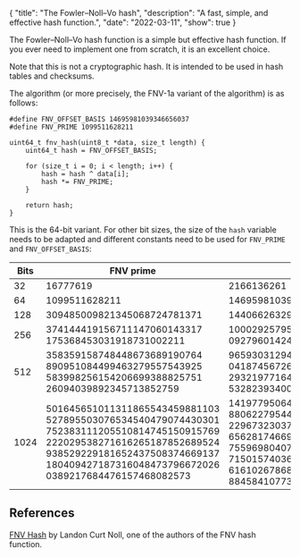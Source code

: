 {
    "title": "The Fowler–Noll–Vo hash",
    "description": "A fast, simple, and effective hash function.",
    "date": "2022-03-11",
    "show": true
}


The Fowler–Noll–Vo hash function is a simple but effective hash function. If you ever need to implement one from scratch, it is an excellent choice.

Note that this is not a cryptographic hash. It is intended to be used in hash tables and checksums.

The algorithm (or more precisely, the FNV-1a variant of the algorithm) is as follows:
```
#define FNV_OFFSET_BASIS 14695981039346656037
#define FNV_PRIME 1099511628211

uint64_t fnv_hash(uint8_t *data, size_t length) {
	uint64_t hash = FNV_OFFSET_BASIS;

	for (size_t i = 0; i < length; i++) {
		hash = hash ^ data[i];
		hash *= FNV_PRIME;
	}

	return hash;
}
```

This is the 64-bit variant. For other bit sizes, the size of the `hash` variable needs to be adapted and different constants need to be used for `FNV_PRIME` and `FNV_OFFSET_BASIS`:

| Bits         | FNV prime                                                                                                                                                                                                           | FNV offset basis                                                                                                                                                                                                                                                                                              |
|--------------|---------------------------------------------------------------------------------------------------------------------------------------------------------------------------------------------------------------------|--------------------------------------------------------------------------------------------------------------------------------------------------------------------------------------------------------------------------------------------------------------------------------------------------------|
| 32           | 16777619                                                                                                                                                                                                            | 2166136261                                                                                                                                                                                                                                                                                             |
| 64           | 1099511628211                                                                                                                                                                                                       | 14695981039346656037                                                                                                                                                                                                                                                                                   |
| 128          | 309485009821345068724781371                                                                                                                                                                                         | 144066263297769815596495629667062367629                                                                                                                                                                                                                                                                |
| 256          | 374144419156711147060143317 175368453031918731002211                                                                                                                                                                | 100029257958052580907070968620625704837 092796014241193945225284501741471925557                                                                                                                                                                                                                        |
| 512          | 358359158748448673689190764 890951084499463279557543925 583998256154206699388825751 26094039892345713852759                                                                                                         | 965930312949666949800943540071631046609 041874567263789610837432943446265799458 293219771643844981305189220653980578449 5328239340083876191928701583869517785                                                                                                                                          |
| 1024         | 501645651011311865543459881103 527895503076534540479074430301 752383111205510814745150915769 222029538271616265187852689524 938529229181652437508374669137 180409427187316048473796672026 0389217684476157468082573 | 14197795064947621068722070641403218320 88062279544193396087847491461758272325 22967323037177221508640965212023555493 65628174669108571814760471015076148029 75596980407732015769245856300321530495 71501574036444603635505054127112859663 61610267868082893823963790439336411086 884584107735010676915 |


## References

[FNV Hash](http://www.isthe.com/chongo/tech/comp/fnv) by Landon Curt Noll, one of the authors of the FNV hash function.

